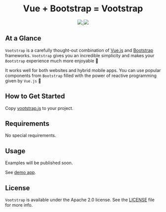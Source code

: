 <h1 align="center">Vue + Bootstrap = Vootstrap</h1>

<p align="center">
  <a href="https://http://www.android.com">
		<img src="https://img.shields.io/badge/Written%20in-JavaScript-orange.svg?style=flat">
	</a>
	<a href="https://tldrlegal.com/license/apache-license-2.0-(apache-2.0)">
		<img src="https://img.shields.io/badge/License-Apache 2.0-blue.svg?style=flat">
	</a>
</p>

## At a Glance

`Vootstrap` is a carefully thought-out combination of [Vue.js](https://vuejs.org) and [Bootstrap](https://getbootstrap.com) frameworks. `Vootstrap` gives you an incredible simplicity and makes your `Bootstrap` experience much more enjoyable 🎉

It works well for both websites and hybrid mobile apps. You can use popular components from `Bootstrap` filled with the power of reactive programming given by `Vue.js` 🚀

## How to Get Started

Copy [vootstrap.js](vootstrap.js) to your project.

## Requirements

No special requirements.

## Usage

Examples will be published soon.

See [demo app](demo/index.html).

## License

`Vootstrap` is available under the Apache 2.0 license. See the [LICENSE](./LICENSE) file for more info.
